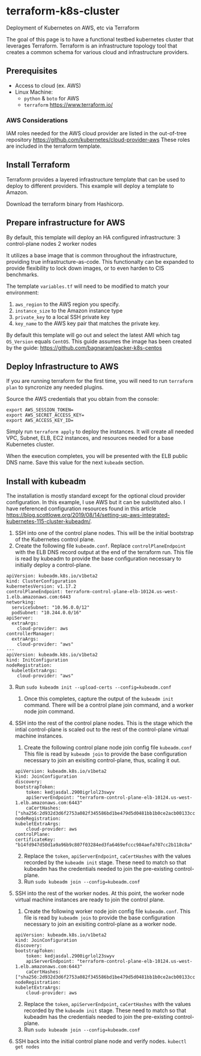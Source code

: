 # terraform-k8s-cluster

Deployment of Kubernetes on AWS, etc via Terraform

The goal of this page is to have a functional testbed kubernetes cluster that leverages Terraform. Terraform is an infrastructure topology tool that creates a common schema for various cloud and infrastructure providers.



## Prerequisites

* Access to cloud (ex. AWS)
* Linux Machine:
  * `python` & `boto` for AWS
  * `terraform` https://www.terraform.io/

### AWS Considerations

IAM roles needed for the AWS cloud provider are listed in the out-of-tree repository https://github.com/kubernetes/cloud-provider-aws These roles are included in the terraform template.

## Install Terraform
Terraform provides a layered infrastructure template that can be used to deploy to different providers. This example will deploy a template to Amazon.

Download the terraform binary from Hashicorp.


## Prepare infrastructure for AWS

By default, this template will deploy an HA configured infrastructure:
3 control-plane nodes
2 worker nodes

It utilizes a base image that is common throughout the infrastructure, providing true infrastructure-as-code. This functionalty can be expanded to provide flexibility to lock down images, or to even harden to CIS benchmarks.

The template `variables.tf` will need to be modified to match your environment:
1. `aws_region` to the AWS region you specify.
2. `instance_size` to the Amazon instance type
3. `private_key` to a local SSH private key
4. `key_name` to the AWS key pair that matches the private key.

By default this template will go out and select the latest AMI which tag `OS_Version` equals `CentOS`. This guide assumes the image has been created by the guide: https://github.com/bagnaram/packer-k8s-centos

## Deploy Infrastructure to AWS

If you are running terraform for the first time, you will need to run `terraform plan` to syncronize any needed plugins.

Source the AWS credentials that you obtain from the console:
```
export AWS_SESSION_TOKEN=
export AWS_SECRET_ACCESS_KEY=
export AWS_ACCESS_KEY_ID=
```

Simply run `terraform apply` to deploy the instances. It will create all needed VPC, Subnet, ELB, EC2 instances, and resources needed for a base Kubernetes cluster.

When the execution completes, you will be presented with the ELB public DNS name. Save this value for the next `kubeadm` section.

## Install with kubeadm

The installation is mostly standard except for the optional cloud provider configuration. In this example, I use AWS but it can be substituted also. I have referenced configuration resources found in this article https://blog.scottlowe.org/2019/08/14/setting-up-aws-integrated-kubernetes-115-cluster-kubeadm/.

1. SSH into one of the control plane nodes. This will be the initial bootstrap of the Kubernetes control plane.
2. Create the following file `kubeadm.conf`. Replace `controlPlaneEndpoint` with the ELB DNS record output at the end of the terraform run.  This file is read by kubeadm to provide the base configuration necessary to initially deploy a control-plane.
```
apiVersion: kubeadm.k8s.io/v1beta2
kind: ClusterConfiguration
kubernetesVersion: v1.17.2
controlPlaneEndpoint: terraform-control-plane-elb-10124.us-west-1.elb.amazonaws.com:6443
networking:
  serviceSubnet: "10.96.0.0/12"
  podSubnet: "10.244.0.0/16"
apiServer:
  extraArgs:
    cloud-provider: aws
controllerManager:
  extraArgs:
    cloud-provider: "aws"
---
apiVersion: kubeadm.k8s.io/v1beta2
kind: InitConfiguration
nodeRegistration:
  kubeletExtraArgs:
    cloud-provider: "aws"
```
3. Run `sudo kubeadm init --upload-certs --config=kubeadm.conf`
    1. Once this completes, capture the output of the `kubeadm init` command. There will be a control plane join command, and a worker node join command.
4. SSH into the rest of the control plane nodes. This is the stage which the intial control-plane is scaled out to the rest of the control-plane virtual machine instances.
    1. Create the following control plane node join config file `kubeadm.conf` This file is read by `kubeadm join` to provide the base configuration necessary to join an exisiting control-plane, thus, scaling it out.

    ```
    apiVersion: kubeadm.k8s.io/v1beta2
    kind: JoinConfiguration
    discovery:
    bootstrapToken:
        token: kedjasdal.2900igrlol23swyv
        apiServerEndpoint: "terraform-control-plane-elb-10124.us-west-1.elb.amazonaws.com:6443"
        caCertHashes: ["sha256:2d932d3d6f2753a082f345586bd1be479d5d0481bb1b0ce2acb00133cc6943a3"]
    nodeRegistration:
    kubeletExtraArgs:
        cloud-provider: aws
    controlPlane:
    certificateKey: "b14fd947d50d1a9a96b9c807f03284ed3fa6469efccc984aefa707cc2b118c8a"
    ```

    2. Replace the `token`, `apiServerEndpoint`, `caCertHashes` with the values recorded by the `kubeadm init` stage. These need to match so that kubeadm has the credentials needed to join the pre-existing control-plane.
    3. Run `sudo kubeadm join --config=kubeadm.conf`
5. SSH into the rest of the worker nodes. At this point, the worker node virtual machine instances are ready to join the control plane.
    1. Create the following worker node join config file `kubeadm.conf`. This file is read by `kubeadm join` to provide the base configuration necessary to join an exisiting control-plane as a worker node.

    ```
    apiVersion: kubeadm.k8s.io/v1beta2
    kind: JoinConfiguration
    discovery:
    bootstrapToken:
        token: kedjasdal.2900igrlol23swyv
        apiServerEndpoint: "terraform-control-plane-elb-10124.us-west-1.elb.amazonaws.com:6443"
        caCertHashes: ["sha256:2d932d3d6f2753a082f345586bd1be479d5d0481bb1b0ce2acb00133cc6943a3"]
    nodeRegistration:
    kubeletExtraArgs:
        cloud-provider: aws
    ```

    2. Replace the `token`, `apiServerEndpoint`, `caCertHashes` with the values recorded by the `kubeadm init` stage. These need to match so that kubeadm has the credentials needed to join the pre-existing control-plane.
    3. Run `sudo kubeadm join --config=kubeadm.conf`
6. SSH back into the initial control plane node and verify nodes. `kubectl get nodes`